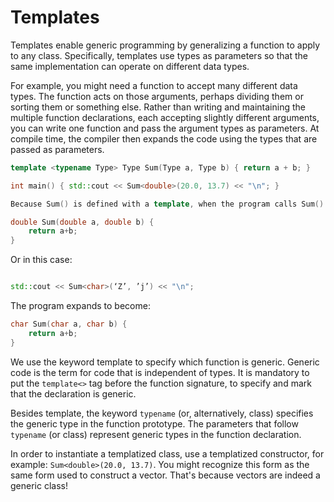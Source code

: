 # Templates

Templates enable generic programming by generalizing a function to apply to
any class. Specifically, templates use types as parameters so that the same
implementation can operate on different data types.

For example, you might need a function to accept many different data types.
The function acts on those arguments, perhaps dividing them or sorting them or
something else. Rather than writing and maintaining the multiple function
declarations, each accepting slightly different arguments, you can write one
function and pass the argument types as parameters. At compile time, the
compiler then expands the code using the types that are passed as parameters.

```cpp
template <typename Type> Type Sum(Type a, Type b) { return a + b; }

int main() { std::cout << Sum<double>(20.0, 13.7) << "\n"; }

Because Sum() is defined with a template, when the program calls Sum() with doubles as parameters, the function expands to become:

double Sum(double a, double b) {
    return a+b;
}
```

Or in this case:

```cpp

std::cout << Sum<char>(‘Z’, ’j’) << "\n";
```

The program expands to become:

```cpp
char Sum(char a, char b) {
    return a+b;
}
```

We use the keyword template to specify which function is generic. Generic code
is the term for code that is independent of types. It is mandatory to put the
`template<>` tag before the function signature, to specify and mark that the
declaration is generic.

Besides template, the keyword `typename` (or, alternatively, class) specifies
the generic type in the function prototype. The parameters that follow
`typename` (or class) represent generic types in the function declaration.

In order to instantiate a templatized class, use a templatized constructor,
for example: `Sum<double>(20.0, 13.7)`. You might recognize this form as the
same form used to construct a vector. That's because vectors are indeed a
generic class!
